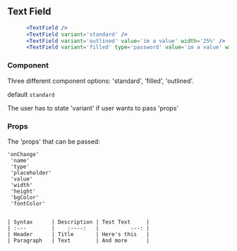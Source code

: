 ## Text Field

```jsx
      <TextField />
      <TextField variant='standard' />
      <TextField variant='outlined' value='im a value' width='25%' />
      <TextField variant='filled' type='password' value='im a value' width='25%' />

```

### Component 
Three different component options:
'standard', 'filled', 'outlined'.





default ```standard```

The user has to state 'variant' if user wants to pass 'props'

### Props
The 'props' that can be passed:
``` 
'onChange'
 'name'
 'type'
 'placeholder'
 'value'
 'width'
 'height'
 'bgColor'
 'fontColor' 


| Syntax      | Description | Test Text     |
| :---        |    :----:   |          ---: |
| Header      | Title       | Here's this   |
| Paragraph   | Text        | And more      |